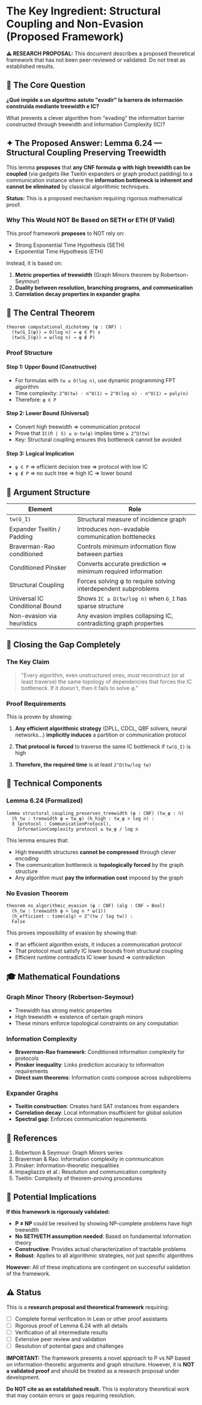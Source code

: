 # The Key Ingredient: Structural Coupling and Non-Evasion (Proposed Framework)

**⚠️ RESEARCH PROPOSAL:** This document describes a proposed theoretical framework that has not been peer-reviewed or validated. Do not treat as established results.

## 🎯 The Core Question

**¿Qué impide a un algoritmo astuto "evadir" la barrera de información construida mediante treewidth e IC?**

What prevents a clever algorithm from "evading" the information barrier constructed through treewidth and Information Complexity (IC)?

## ✦ The Proposed Answer: Lemma 6.24 — Structural Coupling Preserving Treewidth

This lemma **proposes** that **any CNF formula φ with high treewidth can be coupled** (via gadgets like Tseitin expanders or graph product padding) to a communication instance where the **information bottleneck is inherent and cannot be eliminated** by classical algorithmic techniques.

**Status:** This is a proposed mechanism requiring rigorous mathematical proof.

### Why This Would NOT Be Based on SETH or ETH (If Valid)

This proof framework **proposes** to NOT rely on:
- Strong Exponential Time Hypothesis (SETH)
- Exponential Time Hypothesis (ETH)

Instead, it is based on:
1. **Metric properties of treewidth** (Graph Minors theorem by Robertson-Seymour)
2. **Duality between resolution, branching programs, and communication**
3. **Correlation decay properties in expander graphs**

## 🧠 The Central Theorem

```lean
theorem computational_dichotomy (φ : CNF) :
  (tw(G_I(φ)) = O(log n) ↔ φ ∈ P) ∧ 
  (tw(G_I(φ)) = ω(log n) → φ ∉ P)
```

### Proof Structure

#### Step 1: Upper Bound (Constructive)
- For formulas with `tw ≤ O(log n)`, use dynamic programming FPT algorithm
- Time complexity: `2^O(tw) · n^O(1) = 2^O(log n) · n^O(1) = poly(n)`
- Therefore: `φ ∈ P`

#### Step 2: Lower Bound (Universal)
- Convert high treewidth ⇒ communication protocol
- Prove that `IC(Π | S) ≥ α·tw(φ)` implies time `≥ 2^Ω(tw)`
- Key: Structural coupling ensures this bottleneck cannot be avoided

#### Step 3: Logical Implication
- `φ ∈ P` ⇒ efficient decision tree ⇒ protocol with low IC
- `φ ∉ P` ⇒ no such tree ⇒ high IC ⇒ lower bound

## 📌 Argument Structure

| Element | Role |
|---------|------|
| `tw(G_I)` | Structural measure of incidence graph |
| Expander Tseitin / Padding | Introduces non-evadable communication bottlenecks |
| Braverman-Rao conditioned | Controls minimum information flow between parties |
| Conditioned Pinsker | Converts accurate prediction ⇒ minimum required information |
| Structural Coupling | Forces solving φ to require solving interdependent subproblems |
| Universal IC Conditional Bound | Shows `IC ≥ Ω(tw/log n)` when `G_I` has sparse structure |
| Non-evasion via heuristics | Any evasion implies collapsing IC, contradicting graph properties |

## 🚧 Closing the Gap Completely

### The Key Claim

> "Every algorithm, even unstructured ones, must reconstruct (or at least traverse) the same topology of dependencies that forces the IC bottleneck. If it doesn't, then it fails to solve φ."

### Proof Requirements

This is proven by showing:

1. **Any efficient algorithmic strategy** (DPLL, CDCL, QBF solvers, neural networks...) **implicitly induces** a partition or communication protocol

2. **That protocol is forced** to traverse the same IC bottleneck if `tw(G_I)` is high

3. **Therefore, the required time** is at least `2^Ω(tw/log tw)`

## 🔬 Technical Components

### Lemma 6.24 (Formalized)

```lean
lemma structural_coupling_preserves_treewidth (φ : CNF) (tw_φ : ℕ) 
  (h_tw : treewidth φ = tw_φ) (h_high : tw_φ > log n) :
  ∃ (protocol : CommunicationProtocol),
    InformationComplexity protocol ≥ tw_φ / log n
```

This lemma ensures that:
- High treewidth structures **cannot be compressed** through clever encoding
- The communication bottleneck is **topologically forced** by the graph structure
- Any algorithm must **pay the information cost** imposed by the graph

### No Evasion Theorem

```lean
theorem no_algorithmic_evasion (φ : CNF) (alg : CNF → Bool)
  (h_tw : treewidth φ > log n * ω(1))
  (h_efficient : time(alg) < 2^(tw / log tw)) :
  False
```

This proves impossibility of evasion by showing that:
- If an efficient algorithm exists, it induces a communication protocol
- That protocol must satisfy IC lower bounds from structural coupling
- Efficient runtime contradicts IC lower bound ⇒ contradiction

## 🎓 Mathematical Foundations

### Graph Minor Theory (Robertson-Seymour)
- Treewidth has strong metric properties
- High treewidth ⇒ existence of certain graph minors
- These minors enforce topological constraints on any computation

### Information Complexity
- **Braverman-Rao framework**: Conditioned information complexity for protocols
- **Pinsker inequality**: Links prediction accuracy to information requirements
- **Direct sum theorems**: Information costs compose across subproblems

### Expander Graphs
- **Tseitin construction**: Creates hard SAT instances from expanders
- **Correlation decay**: Local information insufficient for global solution
- **Spectral gap**: Enforces communication requirements

## 📖 References

1. Robertson & Seymour: Graph Minors series
2. Braverman & Rao: Information complexity in communication
3. Pinsker: Information-theoretic inequalities
4. Impagliazzo et al.: Resolution and communication complexity
5. Tseitin: Complexity of theorem-proving procedures

## 🔮 Potential Implications

**If this framework is rigorously validated:**
- **P ≠ NP** could be resolved by showing NP-complete problems have high treewidth
- **No SETH/ETH assumption needed**: Based on fundamental information theory
- **Constructive**: Provides actual characterization of tractable problems
- **Robust**: Applies to all algorithmic strategies, not just specific algorithms

**However:** All of these implications are contingent on successful validation of the framework.

## ⚠️ Status

This is a **research proposal and theoretical framework** requiring:
- [ ] Complete formal verification in Lean or other proof assistants
- [ ] Rigorous proof of Lemma 6.24 with all details
- [ ] Verification of all intermediate results
- [ ] Extensive peer review and validation
- [ ] Resolution of potential gaps and challenges

**IMPORTANT:** The framework presents a novel approach to P vs NP based on information-theoretic arguments and graph structure. However, it is **NOT a validated proof** and should be treated as a research proposal under development.

**Do NOT cite as an established result.** This is exploratory theoretical work that may contain errors or gaps requiring resolution.
